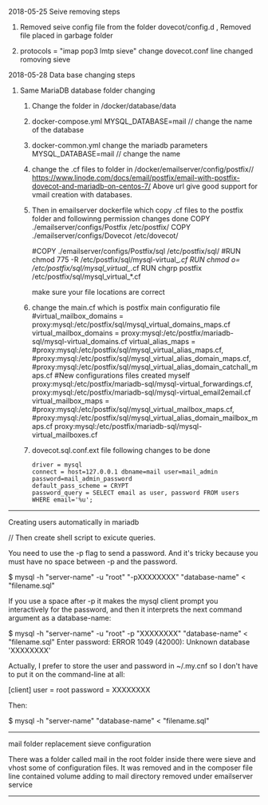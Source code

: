 

2018-05-25
Seive removing steps

1. Removed seive config file from the folder dovecot/config.d  , Removed file placed in garbage folder

2. protocols = "imap pop3 lmtp sieve"
   change dovecot.conf   line changed romoving sieve


2018-05-28
Data base changing steps

1. Same MariaDB database folder changing
    1. Change the folder in /docker/database/data
    2. docker-compose.yml
        MYSQL_DATABASE=mail  // change the name of the database 
    3. docker-common.yml
        change the mariadb parameters
        MYSQL_DATABASE=mail // change the name
    4. change the .cf files to folder in /docker/emailserver/config/postfix/<foldername>/<file set with same start name>
        https://www.linode.com/docs/email/postfix/email-with-postfix-dovecot-and-mariadb-on-centos-7/
        Above url give good support for vmail creation with databases.

    5. Then in emailserver dockerfile which copy .cf files to the postfix folder and followinng permission changes done
        COPY ./emailserver/configs/Postfix /etc/postfix/
        COPY ./emailserver/configs/Dovecot /etc/dovecot/

        #COPY ./emailserver/configs/Postfix/sql /etc/postfix/sql/
        #RUN chmod 775 -R /etc/postfix/sql/mysql-virtual_*.cf
        RUN chmod o= /etc/postfix/sql/mysql_virtual_*.cf
        RUN chgrp postfix /etc/postfix/sql/mysql_virtual_*.cf

        make sure your file locations are correct
    6.  change the main.cf which is postfix main configuratio file
        #virtual_mailbox_domains = proxy:mysql:/etc/postfix/sql/mysql_virtual_domains_maps.cf
            virtual_mailbox_domains = proxy:mysql:/etc/postfix/mariadb-sql/mysql-virtual_domains.cf
            virtual_alias_maps =
            #proxy:mysql:/etc/postfix/sql/mysql_virtual_alias_maps.cf,
            #proxy:mysql:/etc/postfix/sql/mysql_virtual_alias_domain_maps.cf,
            #proxy:mysql:/etc/postfix/sql/mysql_virtual_alias_domain_catchall_maps.cf
            #New configurations files created myself
            proxy:mysql:/etc/postfix/mariadb-sql/mysql-virtual_forwardings.cf, 
            proxy:mysql:/etc/postfix/mariadb-sql/mysql-virtual_email2email.cf
            virtual_mailbox_maps =
            #proxy:mysql:/etc/postfix/sql/mysql_virtual_mailbox_maps.cf,
            #proxy:mysql:/etc/postfix/sql/mysql_virtual_alias_domain_mailbox_maps.cf
            proxy:mysql:/etc/postfix/mariadb-sql/mysql-virtual_mailboxes.cf

    7.  dovecot.sql.conf.ext file following changes to be done


            driver = mysql
            connect = host=127.0.0.1 dbname=mail user=mail_admin password=mail_admin_password
            default_pass_scheme = CRYPT
            password_query = SELECT email as user, password FROM users WHERE email='%u';





-----------------------------------------------------------------------------------------------------------------------------------
Creating users automatically in mariadb


// Then create  shell script to exicute queries.

You need to use the -p flag to send a password. And it's tricky because you must have no space between -p and the password.

$ mysql -h "server-name" -u "root" "-pXXXXXXXX" "database-name" < "filename.sql"

If you use a space after -p it makes the mysql client prompt you interactively for the password, and then it interprets the next command argument as a database-name:

$ mysql -h "server-name" -u "root" -p "XXXXXXXX" "database-name" < "filename.sql"
Enter password: <you type it in here>
ERROR 1049 (42000): Unknown database 'XXXXXXXX'

Actually, I prefer to store the user and password in ~/.my.cnf so I don't have to put it on the command-line at all:

[client]
user = root
password = XXXXXXXX

Then:

$ mysql -h "server-name" "database-name" < "filename.sql"



--------------------------------------------------------------------------------------------------------------

mail folder replacement
sieve configuration

There was a folder called mail in the root folder inside there were sieve and vhost some of configuration files.
It was removed and in the composer file line contained volume adding to mail directory removed under emailserver service


--------------------------------------------------------------------------------------------------------------


